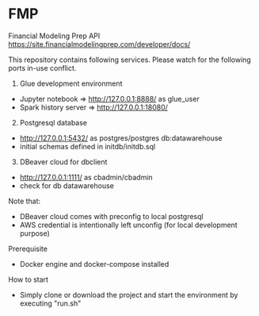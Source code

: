 # FMP
Financial Modeling Prep API https://site.financialmodelingprep.com/developer/docs/

This repository contains following services. Please watch for the following ports in-use conflict.

1. Glue development environment
 - Jupyter notebook => http://127.0.0.1:8888/  as glue_user
 - Spark history server => http://127.0.0.1:18080/

2. Postgresql database
 - http://127.0.0.1:5432/ as postgres/postgres db:datawarehouse
 - initial schemas defined in initdb/initdb.sql

3. DBeaver cloud for dbclient
 - http://127.0.0.1:1111/ as cbadmin/cbadmin
 - check for db datawarehouse

Note that: 
- DBeaver cloud comes with preconfig to local postgresql
- AWS credential is intentionally left unconfig (for local development purpose)

Prerequisite
- Docker engine and docker-compose installed

How to start
- Simply clone or download the project and start the environment by executing "run.sh"
